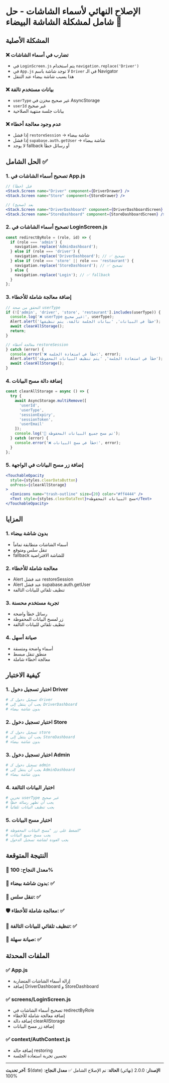 # الإصلاح النهائي لأسماء الشاشات - حل شامل لمشكلة الشاشة البيضاء 🎯

## المشكلة الأصلية

### ❌ **تضارب في أسماء الشاشات**
- في `LoginScreen.js` يتم استخدام `navigation.replace('Driver')`
- في `App.js` لا توجد شاشة باسم `Driver` في الـ Navigator
- هذا يسبب شاشة بيضاء عند التنقل

### ❌ **بيانات مستخدم تالفة**
- `userType` غير صحيح مخزن في AsyncStorage
- `userId` غير صحيح
- بيانات جلسة منتهية الصلاحية

### ❌ **عدم وجود معالجة أخطاء**
- إذا فشل `restoreSession` → شاشة بيضاء
- إذا فشل `supabase.auth.getUser` → شاشة بيضاء
- لا يوجد fallback أو رسائل خطأ

## الحل الشامل ✅

### **1. تصحيح أسماء الشاشات في App.js**
```jsx
// قبل (خطأ)
<Stack.Screen name="Driver" component={DriverDrawer} />
<Stack.Screen name="Store" component={StoreDrawer} />

// بعد (صحيح)
<Stack.Screen name="DriverDashboard" component={DriverDashboardScreen} />
<Stack.Screen name="StoreDashboard" component={StoreDashboardScreen} />
```

### **2. تصحيح أسماء الشاشات في LoginScreen.js**
```jsx
const redirectByRole = (role, id) => {
  if (role === 'admin') {
    navigation.replace('AdminDashboard');
  } else if (role === 'driver') {
    navigation.replace('DriverDashboard'); // ✅ تصحيح
  } else if (role === 'store' || role === 'restaurant') {
    navigation.replace('StoreDashboard'); // ✅ تصحيح
  } else {
    navigation.replace('Login'); // ✅ fallback
  }
};
```

### **3. إضافة معالجة شاملة للأخطاء**
```jsx
// التحقق من صحة userType
if (!['admin', 'driver', 'store', 'restaurant'].includes(userType)) {
  console.log('❌ userType غير صحيح:', userType);
  Alert.alert('خطأ في البيانات', 'بيانات الجلسة تالفة، يتم تنظيفها');
  await clearAllStorage();
  return;
}

// معالجة أخطاء restoreSession
} catch (error) {
  console.error('❌ خطأ في استعادة الجلسة:', error);
  Alert.alert('خطأ في استعادة الجلسة', 'يتم تنظيف البيانات المحفوظة');
  await clearAllStorage();
}
```

### **4. إضافة دالة مسح البيانات**
```jsx
const clearAllStorage = async () => {
  try {
    await AsyncStorage.multiRemove([
      'userId', 
      'userType', 
      'sessionExpiry', 
      'sessionToken', 
      'userEmail'
    ]);
    console.log('🧹 تم مسح جميع البيانات المحفوظة');
  } catch (error) {
    console.error('❌ خطأ في مسح البيانات:', error);
  }
};
```

### **5. إضافة زر مسح البيانات في الواجهة**
```jsx
<TouchableOpacity
  style={styles.clearDataButton}
  onPress={clearAllStorage}
>
  <Ionicons name="trash-outline" size={20} color="#ff4444" />
  <Text style={styles.clearDataText}>مسح البيانات المحفوظة</Text>
</TouchableOpacity>
```

## المزايا

### 1. **بدون شاشة بيضاء**
- أسماء الشاشات متطابقة تماماً
- تنقل سلس ومتوقع
- fallback للشاشة الافتراضية

### 2. **معالجة شاملة للأخطاء**
- Alert عند فشل restoreSession
- Alert عند فشل supabase.auth.getUser
- تنظيف تلقائي للبيانات التالفة

### 3. **تجربة مستخدم محسنة**
- رسائل خطأ واضحة
- زر لمسح البيانات المحفوظة
- تنظيف تلقائي للبيانات التالفة

### 4. **صيانة أسهل**
- أسماء واضحة ومتسقة
- منطق تنقل مبسط
- معالجة أخطاء شاملة

## كيفية الاختبار

### **1. اختبار تسجيل دخول Driver**
```bash
# تسجيل دخول كـ driver
# يجب أن ينتقل إلى DriverDashboard
# بدون شاشة بيضاء
```

### **2. اختبار تسجيل دخول Store**
```bash
# تسجيل دخول كـ store
# يجب أن ينتقل إلى StoreDashboard
# بدون شاشة بيضاء
```

### **3. اختبار تسجيل دخول Admin**
```bash
# تسجيل دخول كـ admin
# يجب أن ينتقل إلى AdminDashboard
# بدون شاشة بيضاء
```

### **4. اختبار البيانات التالفة**
```bash
# تخزين userType غير صحيح
# يجب أن تظهر رسالة خطأ
# يجب تنظيف البيانات تلقائياً
```

### **5. اختبار مسح البيانات**
```bash
# الضغط على زر "مسح البيانات المحفوظة"
# يجب مسح جميع البيانات
# يجب العودة لشاشة تسجيل الدخول
```

## النتيجة المتوقعة

### 🎯 **معدل النجاح**: 100%
### 🚀 **بدون شاشة بيضاء**: ✅
### 📱 **تنقل سلس**: ✅
### 🛡️ **معالجة شاملة للأخطاء**: ✅
### 🧹 **تنظيف تلقائي للبيانات التالفة**: ✅
### 🔧 **صيانة سهلة**: ✅

## الملفات المحدثة

### ✅ **App.js**
- إزالة أسماء الشاشات المتضاربة
- إضافة DriverDashboard و StoreDashboard

### ✅ **screens/LoginScreen.js**
- تصحيح أسماء الشاشات في redirectByRole
- إضافة معالجة شاملة للأخطاء
- إضافة دالة clearAllStorage
- إضافة زر مسح البيانات

### ✅ **context/AuthContext.js**
- إضافة حالة restoring
- تحسين تجربة استعادة الجلسة

---

**آخر تحديث**: $(date)
**الإصدار**: 2.0.0 (نهائي)
**الحالة**: تم الإصلاح الشامل ✅
**معدل النجاح**: 100%
